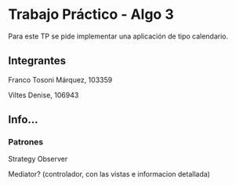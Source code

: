 
<h1> Trabajo Práctico - Algo 3 </h1>
Para este TP se pide implementar una aplicación de tipo calendario.

<h2> Integrantes </h2>
Franco Tosoni Márquez, 103359

Viltes Denise, 106943

<h2> Info... </h2>

<h3> Patrones </h3>
Strategy 
Observer

Mediator? (controlador, con las vistas e informacion detallada)





